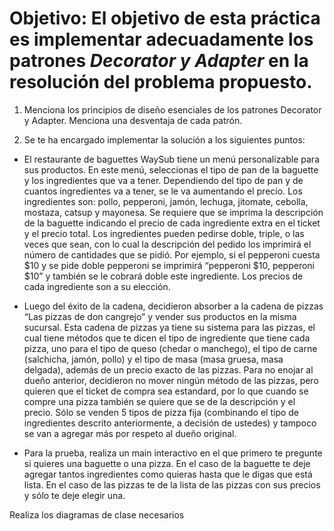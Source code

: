 # Objetivo: El objetivo de esta práctica es implementar adecuadamente los patrones *Decorator y Adapter* en la resolución del problema propuesto.

1. Menciona los principios de diseño esenciales de los patrones Decorator y Adapter.
Menciona una desventaja de cada patrón.

2. Se te ha encargado implementar la solución a los siguientes puntos:

- El restaurante de baguettes WaySub tiene un menú personalizable para sus productos. En este menú, seleccionas el tipo de pan de la baguette y los
ingredientes que va a tener. Dependiendo del tipo de pan y de cuantos ingredientes va a tener, se le va aumentando el precio. Los ingredientes son: pollo, pepperoni,
jamón, lechuga, jitomate, cebolla, mostaza, catsup y mayonesa. Se requiere que se imprima la descripción de la baguette indicando el precio de cada
ingrediente extra en el ticket y el precio total. Los ingredientes pueden pedirse doble, triple, o las veces que sean, con lo cual la descripción del pedido los imprimirá el
número de cantidades que se pidió. Por ejemplo, si el pepperoni cuesta $10 y se pide doble pepperoni se imprimirá “pepperoni $10, pepperoni $10” y también se le
cobrará doble este ingrediente. Los precios de cada ingrediente son a su elección.


- Luego del éxito de la cadena, decidieron absorber a la cadena de pizzas “Las pizzas de don cangrejo” y vender sus productos en la misma sucursal. Esta cadena de
pizzas ya tiene su sistema para las pizzas, el cual tiene métodos que te dicen el tipo de ingrediente que tiene cada pizza, uno para el tipo de queso (chedar o manchego),
el tipo de carne (salchicha, jamón, pollo) y el tipo de masa (masa gruesa, masa delgada), además de un precio exacto de las pizzas. Para no enojar al dueño
anterior, decidieron no mover ningún método de las pizzas, pero quieren que el ticket de compra sea estandard, por lo que cuando se compre una pizza también se quiere
que se de la descripción y el precio. Sólo se venden 5 tipos de pizza fija (combinando el tipo de ingredientes descrito anteriormente, a decisión de ustedes) y tampoco se van a agregar más por respeto al dueño original.

- Para la prueba, realiza un main interactivo en el que primero te pregunte si quieres una baguette o una pizza. En el caso de la baguette te deje agregar tantos
ingredientes como quieras hasta que le digas que está lista. En el caso de las pizzas te de la lista de las pizzas con sus precios y sólo te deje elegir una.

Realiza los diagramas de clase necesarios
